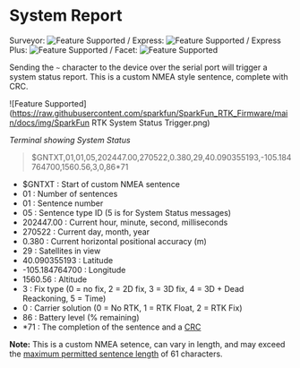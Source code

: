 # System Report

Surveyor: ![Feature Supported](https://raw.githubusercontent.com/sparkfun/SparkFun_RTK_Firmware/main/docs/img/GreenDot.png) / Express: ![Feature Supported](https://raw.githubusercontent.com/sparkfun/SparkFun_RTK_Firmware/main/docs/img/GreenDot.png) / Express Plus: ![Feature Supported](https://raw.githubusercontent.com/sparkfun/SparkFun_RTK_Firmware/main/docs/img/GreenDot.png) / Facet: ![Feature Supported](https://raw.githubusercontent.com/sparkfun/SparkFun_RTK_Firmware/main/docs/img/GreenDot.png)

Sending the `~` character to the device over the serial port will trigger a system status report. This is a custom NMEA style sentence, complete with CRC.

![Feature Supported](https://raw.githubusercontent.com/sparkfun/SparkFun_RTK_Firmware/main/docs/img/SparkFun RTK System Status Trigger.png)

*Terminal showing System Status*

> $GNTXT,01,01,05,202447.00,270522,0.380,29,40.090355193,-105.184764700,1560.56,3,0,86*71

* $GNTXT : Start of custom NMEA sentence
* 01 : Number of sentences
* 01 : Sentence number
* 05 : Sentence type ID (5 is for System Status messages)
* 202447.00 : Current hour, minute, second, milliseconds
* 270522 : Current day, month, year
* 0.380 : Current horizontal positional accuracy (m)
* 29 : Satellites in view
* 40.090355193 : Latitude
* -105.184764700 : Longitude
* 1560.56 : Altitude
* 3 : Fix type (0 = no fix, 2 = 2D fix, 3 = 3D fix, 4 = 3D + Dead Reackoning, 5 = Time)
* 0 : Carrier solution (0 = No RTK, 1 = RTK Float, 2 = RTK Fix)
* 86 : Battery level (% remaining)
* *71 : The completion of the sentence and a [CRC](http://engineeringnotes.blogspot.com/2015/02/generate-crc-for-nmea-strings-arduino.html)

**Note:** This is a custom NMEA setence, can vary in length, and may  exceed the [maximum permitted sentence length](https://www.nmea.org/Assets/20160520%20txt%20amendment.pdf) of 61 characters.